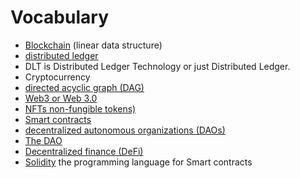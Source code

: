 # Vocabulary

* [Blockchain](https://en.wikipedia.org/wiki/Blockchain) (linear data structure)
* [distributed ledger](https://en.wikipedia.org/wiki/Distributed_ledger)
* DLT is Distributed Ledger Technology or just Distributed Ledger.
* Cryptocurrency
* [directed acyclic graph (DAG)](https://en.wikipedia.org/wiki/Directed_acyclic_graph)
* [Web3 or Web 3.0]()
* [NFTs non-fungible tokens)](https://en.wikipedia.org/wiki/Non-fungible_token)
* [Smart contracts](https://en.wikipedia.org/wiki/Smart_contract)
* [decentralized autonomous organizations (DAOs)](https://en.wikipedia.org/wiki/Decentralized_autonomous_organization)
* [The DAO](https://en.wikipedia.org/wiki/The_DAO)
* [Decentralized finance (DeFi)](https://en.wikipedia.org/wiki/Decentralized_finance)
* [Solidity](https://soliditylang.org/) the programming language for Smart contracts



